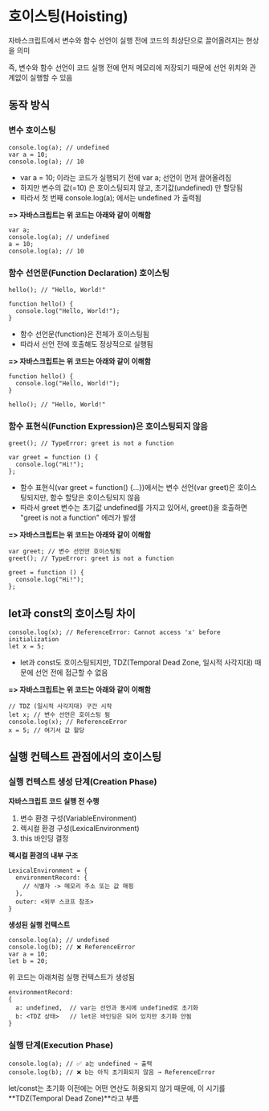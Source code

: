 # 호이스팅(Hoisting)

자바스크립트에서 변수와 함수 선언이 실행 전에 코드의 최상단으로 끌어올려지는 현상을 의미

즉, 변수와 함수 선언이 코드 실행 전에 먼저 메모리에 저장되기 때문에 선언 위치와 관계없이 실행할 수 있음

## 동작 방식

### 변수 호이스팅

```
console.log(a); // undefined
var a = 10;
console.log(a); // 10
```

- var a = 10; 이라는 코드가 실행되기 전에 var a; 선언이 먼저 끌어올려짐
- 하지만 변수의 값(=10) 은 호이스팅되지 않고, 초기값(undefined) 만 할당됨
- 따라서 첫 번째 console.log(a); 에서는 undefined 가 출력됨

**=> 자바스크립트는 위 코드는 아래와 같이 이해함**

```
var a;
console.log(a); // undefined
a = 10;
console.log(a); // 10
```

### 함수 선언문(Function Declaration) 호이스팅

```
hello(); // "Hello, World!"

function hello() {
  console.log("Hello, World!");
}
```

- 함수 선언문(function)은 전체가 호이스팅됨
- 따라서 선언 전에 호출해도 정상적으로 실행됨

**=> 자바스크립트는 위 코드는 아래와 같이 이해함**

```
function hello() {
  console.log("Hello, World!");
}

hello(); // "Hello, World!"
```

### 함수 표현식(Function Expression)은 호이스팅되지 않음

```
greet(); // TypeError: greet is not a function

var greet = function () {
  console.log("Hi!");
};
```

- 함수 표현식(var greet = function() {...})에서는 변수 선언(var greet)은 호이스팅되지만, 함수 할당은 호이스팅되지 않음
- 따라서 greet 변수는 초기값 undefined를 가지고 있어서, greet()을 호출하면 "greet is not a function" 에러가 발생

**=> 자바스크립트는 위 코드는 아래와 같이 이해함**

```
var greet; // 변수 선언만 호이스팅됨
greet(); // TypeError: greet is not a function

greet = function () {
  console.log("Hi!");
};
```

## let과 const의 호이스팅 차이

```
console.log(x); // ReferenceError: Cannot access 'x' before initialization
let x = 5;
```

- let과 const도 호이스팅되지만, TDZ(Temporal Dead Zone, 일시적 사각지대) 때문에 선언 전에 접근할 수 없음

**=> 자바스크립트는 위 코드는 아래와 같이 이해함**

```
// TDZ (일시적 사각지대) 구간 시작
let x; // 변수 선언은 호이스팅 됨
console.log(x); // ReferenceError
x = 5; // 여기서 값 할당
```

## 실행 컨텍스트 관점에서의 호이스팅

### 실행 컨텍스트 생성 단계(Creation Phase)

**자바스크립트 코드 실행 전 수행**

1. 변수 환경 구성(VariableEnvironment)
2. 렉시컬 환경 구성(LexicalEnvironment)
3. this 바인딩 결정

**렉시컬 환경의 내부 구조**

```
LexicalEnvironment = {
  environmentRecord: {
    // 식별자 -> 메모리 주소 또는 값 매핑
  },
  outer: <외부 스코프 참조>
}
```

**생성된 실행 컨텍스트**

```
console.log(a); // undefined
console.log(b); // ❌ ReferenceError
var a = 10;
let b = 20;
```

위 코드는 아래처럼 실행 컨텍스트가 생성됨

```
environmentRecord:
{
  a: undefined,  // var는 선언과 동시에 undefined로 초기화
  b: <TDZ 상태>   // let은 바인딩은 되어 있지만 초기화 안됨
}
```

### 실행 단계(Execution Phase)

```
console.log(a); // ✅ a는 undefined → 출력
console.log(b); // ❌ b는 아직 초기화되지 않음 → ReferenceError
```

let/const는 초기화 이전에는 어떤 연산도 허용되지 않기 때문에, 이 시기를 **TDZ(Temporal Dead Zone)**라고 부름
